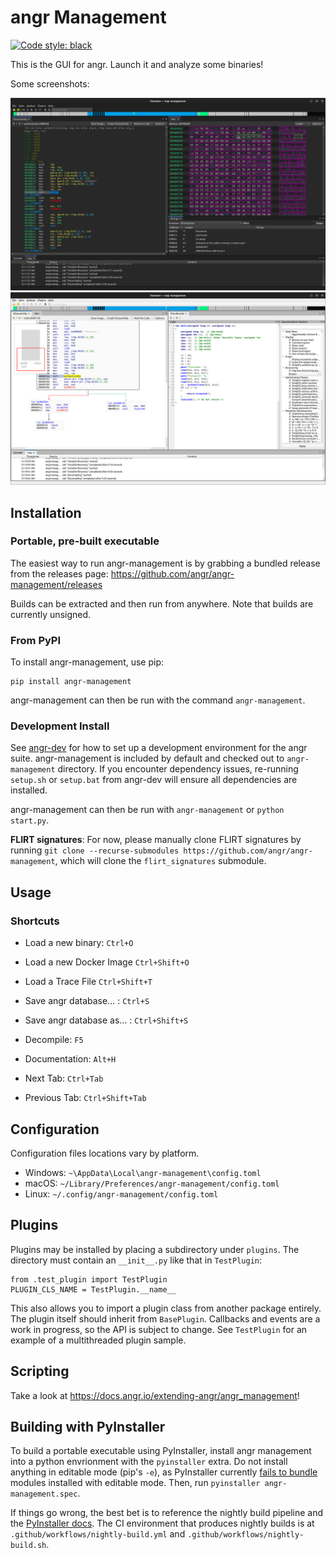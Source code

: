 # angr Management
[![Code style: black](https://img.shields.io/badge/code%20style-black-000000.svg)](https://github.com/psf/black)

This is the GUI for angr.
Launch it and analyze some binaries!

Some screenshots:

[![Disassembly](screenshots/disassembly.png)](https://github.com/angr/angr-management/blob/master/screenshots/disassembly.png)
[![Decompilation](screenshots/decompilation.png)](https://github.com/angr/angr-management/blob/master/screenshots/decompilation.png)

## Installation

### Portable, pre-built executable

The easiest way to run angr-management is by grabbing a bundled release from the releases page: https://github.com/angr/angr-management/releases

Builds can be extracted and then run from anywhere.
Note that builds are currently unsigned.

### From PyPI

To install angr-management, use pip:

```
pip install angr-management
```

angr-management can then be run with the command `angr-management`.

### Development Install

See [angr-dev](https://github.com/angr/angr-dev) for how to set up a development environment for the angr suite.
angr-management is included by default and checked out to `angr-management` directory.
If you encounter dependency issues, re-running `setup.sh` or `setup.bat` from angr-dev will ensure all dependencies are installed.

angr-management can then be run with `angr-management` or `python start.py`.

**FLIRT signatures**: For now, please manually clone FLIRT signatures by running `git clone --recurse-submodules https://github.com/angr/angr-management`, which will clone the `flirt_signatures` submodule.

## Usage

### Shortcuts
- Load a new binary: ```Ctrl+O```
- Load a new Docker Image ```Ctrl+Shift+O```
- Load a Trace File ```Ctrl+Shift+T```
- Save angr database... : ```Ctrl+S```
- Save angr database as... : ```Ctrl+Shift+S```
- Decompile: ```F5```
- Documentation: ```Alt+H```

- Next Tab: ```Ctrl+Tab```
- Previous Tab: ```Ctrl+Shift+Tab```

## Configuration

Configuration files locations vary by platform.

- Windows: `~\AppData\Local\angr-management\config.toml`
- macOS: `~/Library/Preferences/angr-management/config.toml`
- Linux: `~/.config/angr-management/config.toml`

## Plugins

Plugins may be installed by placing a subdirectory under `plugins`. The directory must contain an `__init__.py` like that in `TestPlugin`:
```
from .test_plugin import TestPlugin
PLUGIN_CLS_NAME = TestPlugin.__name__
```

This also allows you to import a plugin class from another package entirely. The plugin itself should inherit from `BasePlugin`. Callbacks and events are a work in progress, so the API is subject to change. See `TestPlugin` for an example of a multithreaded plugin sample.

## Scripting

Take a look at https://docs.angr.io/extending-angr/angr_management!

## Building with PyInstaller
To build a portable executable using PyInstaller, install angr management into a python envrionment with the `pyinstaller` extra.
Do not install anything in editable mode (pip's `-e`), as PyInstaller currently [fails to bundle](https://github.com/pyinstaller/pyinstaller/issues/7524) modules installed with editable mode.
Then, run `pyinstaller angr-management.spec`.

If things go wrong, the best bet is to reference the nightly build pipeline and the [PyInstaller docs](https://pyinstaller.org/en/stable/).
The CI environment that produces nightly builds is at `.github/workflows/nightly-build.yml` and `.github/workflows/nightly-build.sh`.

